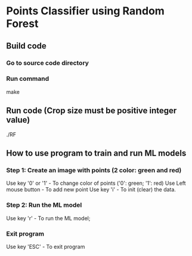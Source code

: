 # Points Classifier using Random Forest

## Build code
### Go to source code directory
### Run command
make

## Run code (Crop size must be positive integer value)
./RF

## How to use program to train and run ML models
### Step 1: Create an image with points (2 color: green and red)
Use key '0' or '1' - To change color of points ('0': green; '1': red)
Use Left mouse button - To add new point
Use key 'i' - To init (clear) the data.

### Step 2: Run the ML model
Use key 'r' - To run the ML model;

### Exit program
Use key 'ESC' - To exit program
